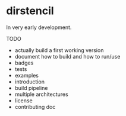 # dirstencil

In very early development.

TODO

- actually build a first working version
- document how to build and how to run/use
- badges
- tests
- examples
- introduction
- build pipeline
- multiple architectures
- license
- contributing doc
